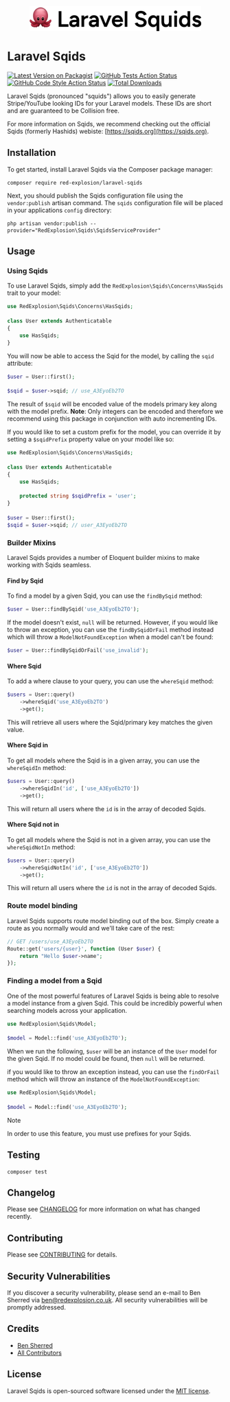 <p align="center"><img width="400" src="./art/logo.svg" alt="Laravel Sqids Logo"></p>

# Laravel Sqids

[![Latest Version on Packagist](https://img.shields.io/packagist/v/red-explosion/laravel-sqids.svg?style=flat-square)](https://packagist.org/packages/red-explosion/laravel-sqids)
[![GitHub Tests Action Status](https://img.shields.io/github/actions/workflow/status/red-explosion/laravel-sqids/tests.yml?branch=main&label=tests&style=flat-square)](https://github.com/red-explosion/laravel-sqids/actions/workflows/tests.yml?query=branch:main)
[![GitHub Code Style Action Status](https://img.shields.io/github/actions/workflow/status/red-explosion/laravel-sqids/coding-standards.yml?label=code%20style&style=flat-square)](https://github.com/red-explosion/laravel-sqids/actions/workflows/coding-standards.yml?query=branch:main)
[![Total Downloads](https://img.shields.io/packagist/dt/red-explosion/laravel-sqids.svg?style=flat-square)](https://packagist.org/packages/red-explosion/laravel-sqids)

Laravel Sqids (pronounced "squids") allows you to easily generate Stripe/YouTube looking IDs for your Laravel models.
These IDs are short and are guaranteed to be Collision free.

For more information on Sqids, we recommend checking out the official Sqids (formerly Hashids) webiste: [https://sqids.org](https://sqids.org).

## Installation

To get started, install Laravel Sqids via the Composer package manager:

```shell
composer require red-explosion/laravel-sqids
```

Next, you should publish the Sqids configuration file using the `vendor:publish` artisan command. The `sqids`
configuration file will be placed in your applications `config` directory:

```shell
php artisan vendor:publish --provider="RedExplosion\Sqids\SqidsServiceProvider"
```

## Usage

### Using Sqids

To use Laravel Sqids, simply add the `RedExplosion\Sqids\Concerns\HasSqids` trait to your model:

```php
use RedExplosion\Sqids\Concerns\HasSqids;

class User extends Authenticatable
{
    use HasSqids;
}
```

You will now be able to access the Sqid for the model, by calling the `sqid` attribute:

```php
$user = User::first();

$sqid = $user->sqid; // use_A3EyoEb2TO
```

The result of `$sqid` will be encoded value of the models primary key along with the model prefix. **Note**: Only
integers can be encoded and therefore we recommend using this package in conjunction with auto incrementing IDs.

If you would like to set a custom prefix for the model, you can override it by setting a `$sqidPrefix` property value
on your model like so:

```php
use RedExplosion\Sqids\Concerns\HasSqids;

class User extends Authenticatable
{
    use HasSqids;
    
    protected string $sqidPrefix = 'user';
}

$user = User::first();
$sqid = $user->sqid; // user_A3EyoEb2TO
```

### Builder Mixins

Laravel Sqids provides a number of Eloquent builder mixins to make working with Sqids seamless.

#### Find by Sqid

To find a model by a given Sqid, you can use the `findBySqid` method:

```php
$user = User::findBySqid('use_A3EyoEb2TO');
```

If the model doesn't exist, `null` will be returned. However, if you would like to throw an exception, you can use
the `findBySqidOrFail` method instead which will throw a `ModelNotFoundException` when a model can't be found:

```php
$user = User::findBySqidOrFail('use_invalid');
```

#### Where Sqid

To add a where clause to your query, you can use the `whereSqid` method:

```php
$users = User::query()
    ->whereSqid('use_A3EyoEb2TO')
    ->get();
```

This will retrieve all users where the Sqid/primary key matches the given value.

#### Where Sqid in

To get all models where the Sqid is in a given array, you can use the `whereSqidIn` method:

```php
$users = User::query()
    ->whereSqidIn('id', ['use_A3EyoEb2TO'])
    ->get();
```

This will return all users where the `id` is in the array of decoded Sqids.

#### Where Sqid not in

To get all models where the Sqid is not in a given array, you can use the `whereSqidNotIn` method:

```php
$users = User::query()
    ->whereSqidNotIn('id', ['use_A3EyoEb2TO'])
    ->get();
```

This will return all users where the `id` is not in the array of decoded Sqids.

### Route model binding

Laravel Sqids supports route model binding out of the box. Simply create a route as you normally would and we'll take
care of the rest:

```php
// GET /users/use_A3EyoEb2TO
Route::get('users/{user}', function (User $user) {
    return "Hello $user->name";
});
```

### Finding a model from a Sqid

One of the most powerful features of Laravel Sqids is being able to resolve a model instance from a given Sqid. This
could be incredibly powerful when searching models across your application. 

```php
use RedExplosion\Sqids\Model;

$model = Model::find('use_A3EyoEb2TO');
```

When we run the following, `$user` will be an instance of the `User` model for the given Sqid. If no model could be
found, then `null` will be returned.

if you would like to throw an exception instead, you can use the `findOrFail` method which will throw an instance of
the `ModelNotFoundException`:

```php
use RedExplosion\Sqids\Model;

$model = Model::find('use_A3EyoEb2TO');
```

> [!NOTE]
> In order to use this feature, you must use prefixes for your Sqids.

## Testing

```shell
composer test
```

## Changelog

Please see [CHANGELOG](CHANGELOG.md) for more information on what has changed recently.

## Contributing

Please see [CONTRIBUTING](CONTRIBUTING.md) for details.

## Security Vulnerabilities

If you discover a security vulnerability, please send an e-mail to Ben Sherred via ben@redexplosion.co.uk. All security
vulnerabilities will be promptly addressed.

## Credits

- [Ben Sherred](https://github.com/bensherred)
- [All Contributors](../../contributors)

## License

Laravel Sqids is open-sourced software licensed under the [MIT license](LICENSE.md).
